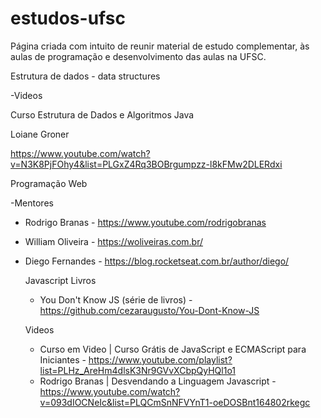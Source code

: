 # estudos-ufsc
Página criada com intuito de reunir material de estudo complementar, às aulas de programação e desenvolvimento das aulas na UFSC.

Estrutura de dados - data structures

-Videos

Curso Estrutura de Dados e Algoritmos Java

Loiane Groner

https://www.youtube.com/watch?v=N3K8PjFOhy4&list=PLGxZ4Rq3BOBrgumpzz-l8kFMw2DLERdxi

Programação Web

-Mentores
- Rodrigo Branas - https://www.youtube.com/rodrigobranas
- William Oliveira - https://woliveiras.com.br/
- Diego Fernandes - https://blog.rocketseat.com.br/author/diego/

  Javascript
    Livros
    - You Don't Know JS (série de livros) - https://github.com/cezaraugusto/You-Dont-Know-JS
    
    Videos
    - Curso em Video | Curso Grátis de JavaScript e ECMAScript para Iniciantes - https://www.youtube.com/playlist?list=PLHz_AreHm4dlsK3Nr9GVvXCbpQyHQl1o1
    - Rodrigo Branas | Desvendando a Linguagem Javascript - https://www.youtube.com/watch?v=093dIOCNeIc&list=PLQCmSnNFVYnT1-oeDOSBnt164802rkegc


